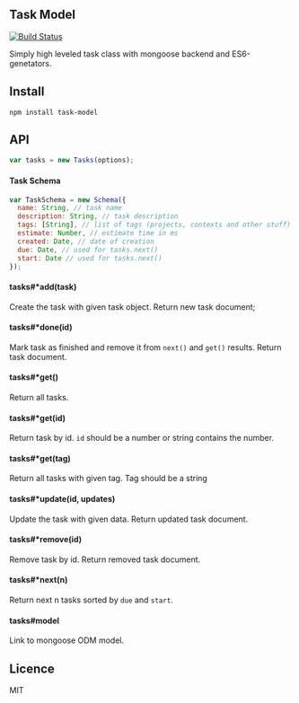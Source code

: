 ## Task Model

[![Build Status](https://travis-ci.org/taskninja/task-model.svg)](https://travis-ci.org/taskninja/task-model)

Simply high leveled task class with mongoose backend and ES6-genetators.

## Install

```
npm install task-model
```

## API

```js
var tasks = new Tasks(options);
```

#### Task Schema

```js
var TaskSchema = new Schema({
  name: String, // task name
  description: String, // task description
  tags: [String], // list of tags (projects, contexts and other stuff)
  estimate: Number, // estimate time in ms
  created: Date, // date of creation
  due: Date, // used for tasks.next()
  start: Date // used for tasks.next()
});
```

#### tasks#*add(task)

Create the task with given task object. Return new task document;

#### tasks#*done(id)

Mark task as finished and remove it from `next()` and `get()` results.
Return task document.

#### tasks#*get()

Return all tasks.

#### tasks#*get(id)

Return task by id. `id` should be a number or string contains the number.

#### tasks#*get(tag)

Return all tasks with given tag. Tag should be a string

#### tasks#*update(id, updates)

Update the task with given data. Return updated task document.

#### tasks#*remove(id)

Remove task by id. Return removed task document.

#### tasks#*next(n)

Return next n tasks sorted by `due` and `start`.

#### tasks#model

Link to mongoose ODM model.

## Licence

MIT

